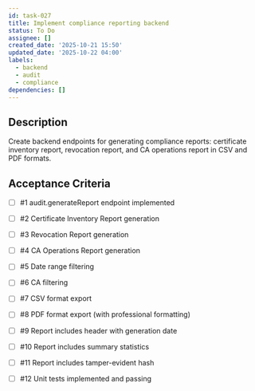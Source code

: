 ```yaml
---
id: task-027
title: Implement compliance reporting backend
status: To Do
assignee: []
created_date: '2025-10-21 15:50'
updated_date: '2025-10-22 04:00'
labels:
  - backend
  - audit
  - compliance
dependencies: []
---
```


## Description

<!-- SECTION:DESCRIPTION:BEGIN -->
Create backend endpoints for generating compliance reports: certificate inventory report, revocation report, and CA operations report in CSV and PDF formats.
<!-- SECTION:DESCRIPTION:END -->

## Acceptance Criteria
<!-- AC:BEGIN -->
- [ ] #1 audit.generateReport endpoint implemented
- [ ] #2 Certificate Inventory Report generation
- [ ] #3 Revocation Report generation
- [ ] #4 CA Operations Report generation
- [ ] #5 Date range filtering
- [ ] #6 CA filtering
- [ ] #7 CSV format export
- [ ] #8 PDF format export (with professional formatting)
- [ ] #9 Report includes header with generation date
- [ ] #10 Report includes summary statistics
- [ ] #11 Report includes tamper-evident hash

- [ ] #12 Unit tests implemented and passing
<!-- AC:END -->
